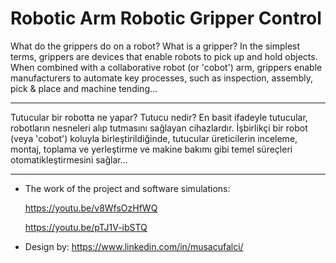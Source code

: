 # Robotic Arm Robotic Gripper Control

What do the grippers do on a robot?  What is a gripper? In the simplest terms, grippers are devices that enable robots to pick up and hold objects. When combined with a collaborative robot (or 'cobot') arm, grippers enable manufacturers to automate key processes, such as inspection, assembly, pick & place and machine tending...

_______________________________________________________________________________________________________________________________________________________________________

Tutucular bir robotta ne yapar? Tutucu nedir? En basit ifadeyle tutucular, robotların nesneleri alıp tutmasını sağlayan cihazlardır. İşbirlikçi bir robot (veya 'cobot') koluyla birleştirildiğinde, tutucular üreticilerin inceleme, montaj, toplama ve yerleştirme ve makine bakımı gibi temel süreçleri otomatikleştirmesini sağlar...
_______________________________________________________________________________________________________________________________________________________________________

- The work of the project and software simulations: 
  
  https://youtu.be/v8WfsOzHfWQ

  https://youtu.be/pTJ1V-ibSTQ

- Design by: https://www.linkedin.com/in/musacufalci/
